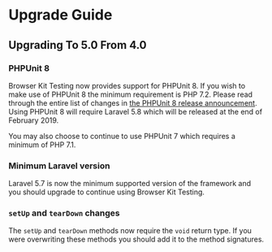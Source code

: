 # Upgrade Guide

## Upgrading To 5.0 From 4.0

### PHPUnit 8

Browser Kit Testing now provides support for PHPUnit 8. If you wish to make use of PHPUnit 8 the minimum requirement is PHP 7.2. Please read through the entire list of changes in [the PHPUnit 8 release announcement](https://phpunit.de/announcements/phpunit-8.html). Using PHPUnit 8 will require Laravel 5.8 which will be released at the end of February 2019.

You may also choose to continue to use PHPUnit 7 which requires a minimum of PHP 7.1.

### Minimum Laravel version

Laravel 5.7 is now the minimum supported version of the framework and you should upgrade to continue using Browser Kit Testing.

### `setUp` and `tearDown` changes

The `setUp` and `tearDown` methods now require the `void` return type. If you were overwriting these methods you should add it to the method signatures.

